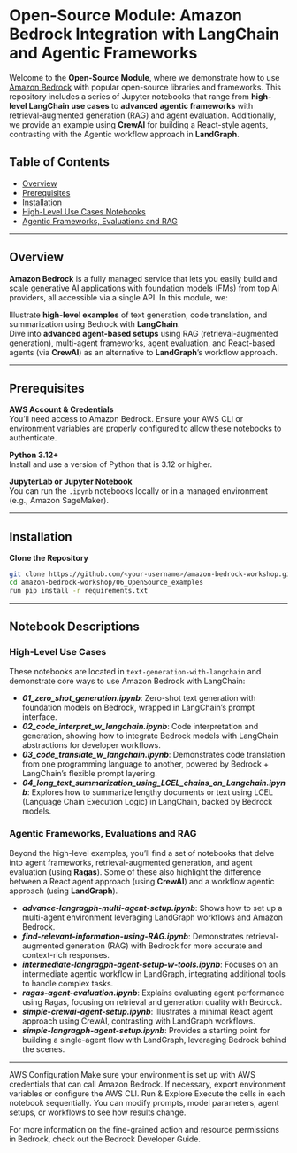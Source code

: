 # Open-Source Module: Amazon Bedrock Integration with LangChain and Agentic Frameworks

Welcome to the **Open-Source Module**, where we demonstrate how to use [Amazon Bedrock](https://aws.amazon.com/bedrock/) with popular open-source libraries and frameworks. This repository includes a series of Jupyter notebooks that range from **high-level LangChain use cases** to **advanced agentic frameworks** with retrieval-augmented generation (RAG) and agent evaluation. Additionally, we provide an example using **CrewAI** for building a React-style agents, contrasting with the Agentic workflow approach in **LandGraph**.

## Table of Contents
- [Overview](#overview)  
- [Prerequisites](#prerequisites)  
- [Installation](#installation)  
- [High-Level Use Cases Notebooks](#high-level-use-cases)
- [Agentic Frameworks, Evaluations and RAG](#agentic-frameworks-evaluations-and-rag)

---

## Overview

**Amazon Bedrock** is a fully managed service that lets you easily build and scale generative AI applications with foundation models (FMs) from top AI providers, all accessible via a single API. In this module, we:

Illustrate **high-level examples** of text generation, code translation, and summarization using Bedrock with **LangChain**.  
Dive into **advanced agent-based setups** using RAG (retrieval-augmented generation), multi-agent frameworks, agent evaluation, and React-based agents (via **CrewAI**) as an alternative to **LandGraph**’s workflow approach.

---

## Prerequisites

**AWS Account & Credentials**  
You’ll need access to Amazon Bedrock. Ensure your AWS CLI or environment variables are properly configured to allow these notebooks to authenticate.

**Python 3.12+**  
Install and use a version of Python that is 3.12 or higher.

**JupyterLab or Jupyter Notebook**  
You can run the `.ipynb` notebooks locally or in a managed environment (e.g., Amazon SageMaker).

---

## Installation

**Clone the Repository**  
   ```bash
   git clone https://github.com/<your-username>/amazon-bedrock-workshop.git
   cd amazon-bedrock-workshop/06_OpenSource_examples
   run pip install -r requirements.txt
```
---
## Notebook Descriptions

### High-Level Use Cases

These notebooks are located in `text-generation-with-langchain` and demonstrate core ways to use Amazon Bedrock with LangChain:
- ***01_zero_shot_generation.ipynb***:
Zero-shot text generation with foundation models on Bedrock, wrapped in LangChain’s prompt interface.
- ***02_code_interpret_w_langchain.ipynb***:
Code interpretation and generation, showing how to integrate Bedrock models with LangChain abstractions for developer workflows.
- ***03_code_translate_w_langchain.ipynb***:
Demonstrates code translation from one programming language to another, powered by Bedrock + LangChain’s flexible prompt layering.
- ***04_long_text_summarization_using_LCEL_chains_on_Langchain.ipynb***:
Explores how to summarize lengthy documents or text using LCEL (Language Chain Execution Logic) in LangChain, backed by Bedrock models.

### Agentic Frameworks, Evaluations and RAG

Beyond the high-level examples, you’ll find a set of notebooks that delve into agent frameworks, retrieval-augmented generation, and agent evaluation (using **Ragas**). Some of these also highlight the difference between a React agent approach (using **CrewAI**) and a workflow agentic approach (using **LandGraph**).
- ***advance-langragph-multi-agent-setup.ipynb***: 
Shows how to set up a multi-agent environment leveraging LandGraph workflows and Amazon Bedrock.
- ***find-relevant-information-using-RAG.ipynb***:
Demonstrates retrieval-augmented generation (RAG) with Bedrock for more accurate and context-rich responses.
- ***intermediate-langragph-agent-setup-w-tools.ipynb***:
Focuses on an intermediate agentic workflow in LandGraph, integrating additional tools to handle complex tasks.
- ***ragas-agent-evaluation.ipynb***:
Explains evaluating agent performance using Ragas, focusing on retrieval and generation quality with Bedrock.
- ***simple-crewai-agent-setup.ipynb***:
Illustrates a minimal React agent approach using CrewAI, contrasting with LandGraph workflows.
- ***simple-langragph-agent-setup.ipynb***:
Provides a starting point for building a single-agent flow with LandGraph, leveraging Bedrock behind the scenes.
---
AWS Configuration
Make sure your environment is set up with AWS credentials that can call Amazon Bedrock. If necessary, export environment variables or configure the AWS CLI.
Run & Explore
Execute the cells in each notebook sequentially. You can modify prompts, model parameters, agent setups, or workflows to see how results change.

For more information on the fine-grained action and resource permissions in Bedrock, check out the Bedrock Developer Guide.

